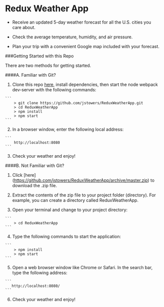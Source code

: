 # Redux Weather App

+   Receive an updated 5-day weather forecast for all the U.S. cities you care about.

+   Check the average temperature, humidity, and air pressure.  

+   Plan your trip with a convenient Google map included with your forecast.


###Getting Started with this Repo

There are two methods for getting started.

####A.  Familiar with Git?

1.   Clone this repo [here](https://github.com/jstowers/ReduxWeatherApp), install dependencies, then start the node webpack dev-server with the following commands:

    ```
    	> git clone https://github.com/jstowers/ReduxWeatherApp.git
    	> cd ReduxWeatherApp
    	> npm install
    	> npm start
    ```

2.   In a browser window, enter the following local address:

    ```
        http://localhost:8080
    ```

3.   Check your weather and enjoy!


####B.  Not Familiar with Git?

1.   Click [here] (https://github.com/jstowers/ReduxWeatherApp/archive/master.zip) to download the .zip file.

2.   Extract the contents of the zip file to your project folder (directory).  For example, you can create a directory called ReduxWeatherApp.

3.   Open your terminal and change to your project directory:

    ```
        > cd ReduxWeatherApp
    ```

4.   Type the following commands to start the application:

    ```
    	> npm install
    	> npm start
    ```

5.   Open a web browser window like Chrome or Safari.  In the search bar, type the following address:

    ```
       http://localhost:8080/ 
    ```

6.   Check your weather and enjoy!